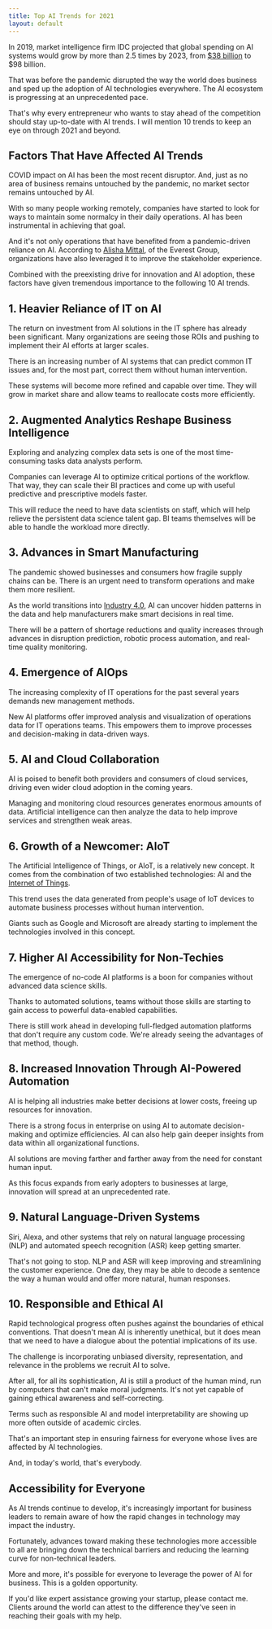 ```yaml
---
title: Top AI Trends for 2021
layout: default
---
```


In 2019, market intelligence firm IDC projected that global spending on AI systems would grow by more than 2.5 times by 2023, from <a href="https://www.idc.com/getdoc.jsp?containerId=prUS45481219#:~:text=According%20to%20the%20recently%20updated,will%20be%20spent%20in%202019." target="_blank">$38 billion</a> to $98 billion.

That was before the pandemic disrupted the way the world does business and sped up the adoption of AI technologies everywhere. The AI ecosystem is progressing at an unprecedented pace.

That's why every entrepreneur who wants to stay ahead of the competition should stay up-to-date with AI trends. I will mention 10 trends to keep an eye on through 2021 and beyond.

## Factors That Have Affected AI Trends

COVID impact on AI has been the most recent disruptor. And, just as no area of business remains untouched by the pandemic, no market sector remains untouched by AI.

With so many people working remotely, companies have started to look for ways to maintain some normalcy in their daily operations. AI has been instrumental in achieving that goal.

And it's not only operations that have benefited from a pandemic-driven reliance on AI. According to <a href="https://www.everestgrp.com/2020-12-10-top-artificial-intelligence-ai-trends-in-2021-in-the-news-.html" target="_blank">Alisha Mittal</a>, of the Everest Group, organizations have also leveraged it to improve the stakeholder experience.

Combined with the preexisting drive for innovation and AI adoption, these factors have given tremendous importance to the following 10 AI trends.

## 1. Heavier Reliance of IT on AI

The return on investment from AI solutions in the IT sphere has already been significant. Many organizations are seeing those ROIs and pushing to implement their AI efforts at larger scales.

There is an increasing number of AI systems that can predict common IT issues and, for the most part, correct them without human intervention.

These systems will become more refined and capable over time. They will grow in market share and allow teams to reallocate costs more efficiently.

## 2. Augmented Analytics Reshape Business Intelligence

Exploring and analyzing complex data sets is one of the most time-consuming tasks data analysts perform.

Companies can leverage AI to optimize critical portions of the workflow. That way, they can scale their BI practices and come up with useful predictive and prescriptive models faster.

This will reduce the need to have data scientists on staff, which will help relieve the persistent data science talent gap. BI teams themselves will be able to handle the workload more directly.

## 3. Advances in Smart Manufacturing

The pandemic showed businesses and consumers how fragile supply chains can be. There is an urgent need to transform operations and make them more resilient.

As the world transitions into <a href="https://www.i-scoop.eu/industry-4-0/" target="_blank">Industry 4.0</a>, AI can uncover hidden patterns in the data and help manufacturers make smart decisions in real time.

There will be a pattern of shortage reductions and quality increases through advances in disruption prediction, robotic process automation, and real-time quality monitoring.

## 4. Emergence of AIOps

The increasing complexity of IT operations for the past several years demands new management methods.

New AI platforms offer improved analysis and visualization of operations data for IT operations teams. This empowers them to improve processes and decision-making in data-driven ways.

## 5. AI and Cloud Collaboration

AI is poised to benefit both providers and consumers of cloud services, driving even wider cloud adoption in the coming years.

Managing and monitoring cloud resources generates enormous amounts of data. Artificial intelligence can then analyze the data to help improve services and strengthen weak areas.

## 6. Growth of a Newcomer: AIoT

The Artificial Intelligence of Things, or AIoT, is a relatively new concept. It comes from the combination of two established technologies: AI and the <a href="https://www.wired.co.uk/article/internet-of-things-what-is-explained-iot" target="_blank">Internet of Things</a>.

This trend uses the data generated from people's usage of IoT devices to automate business processes without human intervention.

Giants such as Google and Microsoft are already starting to implement the technologies involved in this concept.

## 7. Higher AI Accessibility for Non-Techies

The emergence of no-code AI platforms is a boon for companies without advanced data science skills.

Thanks to automated solutions, teams without those skills are starting to gain access to powerful data-enabled capabilities.

There is still work ahead in developing full-fledged automation platforms that don't require any custom code. We're already seeing the advantages of that method, though.

## 8. Increased Innovation Through AI-Powered Automation

AI is helping all industries make better decisions at lower costs, freeing up resources for innovation.

There is a strong focus in enterprise on using AI to automate decision-making and optimize efficiencies. AI can also help gain deeper insights from data within all organizational functions.

AI solutions are moving farther and farther away from the need for constant human input.

As this focus expands from early adopters to businesses at large, innovation will spread at an unprecedented rate.

## 9. Natural Language-Driven Systems

Siri, Alexa, and other systems that rely on natural language processing (NLP) and automated speech recognition (ASR) keep getting smarter.

That's not going to stop. NLP and ASR will keep improving and streamlining the customer experience. One day, they may be able to decode a sentence the way a human would and offer more natural, human responses.

## 10. Responsible and Ethical AI

Rapid technological progress often pushes against the boundaries of ethical conventions. That doesn't mean AI is inherently unethical, but it does mean that we need to have a dialogue about the potential implications of its use.

The challenge is incorporating unbiased diversity, representation, and relevance in the problems we recruit AI to solve.

After all, for all its sophistication, AI is still a product of the human mind, run by computers that can't make moral judgments. It's not yet capable of gaining ethical awareness and self-correcting.

Terms such as responsible AI and model interpretability are showing up more often outside of academic circles.

That's an important step in ensuring fairness for everyone whose lives are affected by AI technologies.

And, in today's world, that's everybody.

## Accessibility for Everyone

As AI trends continue to develop, it's increasingly important for business leaders to remain aware of how the rapid changes in technology may impact the industry.

Fortunately, advances toward making these technologies more accessible to all are bringing down the technical barriers and reducing the learning curve for non-technical leaders.

More and more, it's possible for everyone to leverage the power of AI for business. This is a golden opportunity.

If you'd like expert assistance growing your startup, please contact me. Clients around the world can attest to the difference they've seen in reaching their goals with my help.
